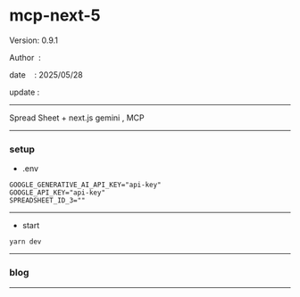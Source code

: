 # mcp-next-5

 Version: 0.9.1

 Author  : 

 date    : 2025/05/28
 
 update  :

***

Spread Sheet + next.js gemini , MCP 

***
### setup
* .env

```
GOOGLE_GENERATIVE_AI_API_KEY="api-key"
GOOGLE_API_KEY="api-key"
SPREADSHEET_ID_3=""
```
***
* start

```
yarn dev
```

***
### blog 

***

